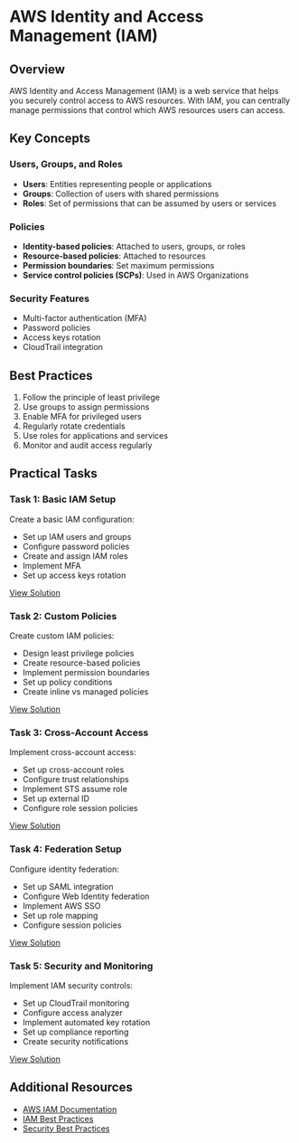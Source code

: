 # AWS Identity and Access Management (IAM)

## Overview
AWS Identity and Access Management (IAM) is a web service that helps you securely control access to AWS resources. With IAM, you can centrally manage permissions that control which AWS resources users can access.

## Key Concepts

### Users, Groups, and Roles
- **Users**: Entities representing people or applications
- **Groups**: Collection of users with shared permissions
- **Roles**: Set of permissions that can be assumed by users or services

### Policies
- **Identity-based policies**: Attached to users, groups, or roles
- **Resource-based policies**: Attached to resources
- **Permission boundaries**: Set maximum permissions
- **Service control policies (SCPs)**: Used in AWS Organizations

### Security Features
- Multi-factor authentication (MFA)
- Password policies
- Access keys rotation
- CloudTrail integration

## Best Practices
1. Follow the principle of least privilege
2. Use groups to assign permissions
3. Enable MFA for privileged users
4. Regularly rotate credentials
5. Use roles for applications and services
6. Monitor and audit access regularly

## Practical Tasks

### Task 1: Basic IAM Setup
Create a basic IAM configuration:
- Set up IAM users and groups
- Configure password policies
- Create and assign IAM roles
- Implement MFA
- Set up access keys rotation

[View Solution](./tasks/task1-basic-setup/)

### Task 2: Custom Policies
Create custom IAM policies:
- Design least privilege policies
- Create resource-based policies
- Implement permission boundaries
- Set up policy conditions
- Create inline vs managed policies

[View Solution](./tasks/task2-custom-policies/)

### Task 3: Cross-Account Access
Implement cross-account access:
- Set up cross-account roles
- Configure trust relationships
- Implement STS assume role
- Set up external ID
- Configure role session policies

[View Solution](./tasks/task3-cross-account/)

### Task 4: Federation Setup
Configure identity federation:
- Set up SAML integration
- Configure Web Identity federation
- Implement AWS SSO
- Set up role mapping
- Configure session policies

[View Solution](./tasks/task4-federation/)

### Task 5: Security and Monitoring
Implement IAM security controls:
- Set up CloudTrail monitoring
- Configure access analyzer
- Implement automated key rotation
- Set up compliance reporting
- Create security notifications

[View Solution](./tasks/task5-security/)

## Additional Resources
- [AWS IAM Documentation](https://docs.aws.amazon.com/IAM/latest/UserGuide/introduction.html)
- [IAM Best Practices](https://docs.aws.amazon.com/IAM/latest/UserGuide/best-practices.html)
- [Security Best Practices](https://docs.aws.amazon.com/IAM/latest/UserGuide/security-best-practices.html) 